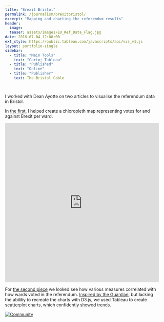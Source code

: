 ```yaml
---
title: "Brexit Bristol"
permalink: /journalism/brexitbristol/
excerpt: "Mapping and charting the referendum results"
header:
  image:
  teaser: assets/images/EU_Ref_Data_Flag.jpg
date: 2016-07-04 12:00:00
ext_style: https://public.tableau.com/javascripts/api/viz_v1.js
layout: portfolio-single
sidebar:
  - title: "Main Tools"
    text: "Carto; Tableau"
  - title: "Published"
    text: "Online"
  - title: "Publisher"
    text: The Bristol Cable

---
```


I worked with Dean Ayotte on two articles to visualise the referendum data in Bristol.

In <a href="https://thebristolcable.org/2016/07/we-didnt-all-vote-remain/">the first</a>, I helped create a chloropleth map representing votes for and against Brexit per ward.

<iframe width='100%' height='520' frameborder='0' src='https://bristolcable.carto.com/viz/f2c781b6-40a3-11e6-bfa0-0e674067d321/embed_map' allowfullscreen webkitallowfullscreen mozallowfullscreen oallowfullscreen msallowfullscreen></iframe>

For <a href="https://thebristolcable.org/2016/07/interactive-eu">the second piece</a> we looked see how various measures correlated with how wards voted in the referendum. <a href="https://www.theguardian.com/politics/ng-interactive/2016/jun/23/eu-referendum-live-results-and-analysis?CMP=twt_b-gdndata">Inspired by the Guardian</a>, but lacking the abilitiy to recreate the charts with D3.js, we used Tableau to create scatterplot charts, which confidently showed trends.

<script src="https://public.tableau.com/javascripts/api/viz_v1.js" type="text/javascript"></script>
<div class="tableauPlaceholder" style="width: 854px; height: 868px;"><noscript><a href='#'><img alt='Community ' src='https://public.tableau.com/static/images/VR/VRL-3/Community/1_rss.png' style='border: none' /></a></noscript><object class="tableauViz" style="display: none;" width="854" height="868"><param name="host_url" value="https%3A%2F%2Fpublic.tableau.com%2F" /> <param name="site_root" value="" /><param name="name" value="VRL-3/Community" /><param name="tabs" value="no" /><param name="toolbar" value="yes" /><param name="static_image" value="https://public.tableau.com/static/images/VR/VRL-3/Community/1.png" /> <param name="animate_transition" value="yes" /><param name="display_static_image" value="yes" /><param name="display_spinner" value="yes" /><param name="display_overlay" value="yes" /><param name="display_count" value="yes" /><param name="showTabs" value="y" /></object></div>